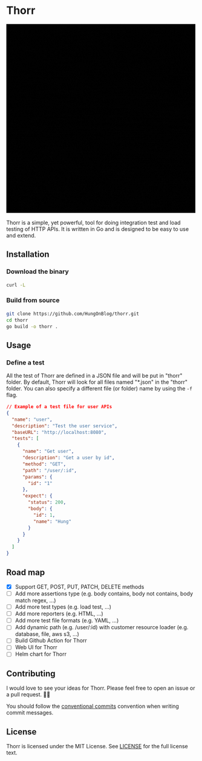# Thorr

![Thorr logo](assets/images/Thorr.gif)

Thorr is a simple, yet powerful, tool for doing integration test and load testing of HTTP APIs. It is written in Go and is designed to be easy to use and extend.

## Installation

### Download the binary

```bash
curl -L
```

### Build from source

```bash
git clone https://github.com/HungOnBlog/thorr.git
cd thorr
go build -o thorr .
```

## Usage

### Define a test

All the test of Thorr are defined in a JSON file and will be put in "thorr" folder. By default, Thorr will look for all files named "*.json" in the "thorr" folder. You can also specify a different file (or folder) name by using the `-f` flag.

```json
// Example of a test file for user APIs
{
  "name": "user",
  "description": "Test the user service",
  "baseURL": "http://localhost:8080",
  "tests": [
    {
      "name": "Get user",
      "description": "Get a user by id",
      "method": "GET",
      "path": "/user/:id",
      "params": {
        "id": "1"
      },
      "expect": {
        "status": 200,
        "body": {
          "id": 1,
          "name": "Hung"
        }
      }
    }
  ]
}
```

## Road map

- [x] Support GET, POST, PUT, PATCH, DELETE methods
- [ ] Add more assertions type (e.g. body contains, body not contains, body match regex, ...)
- [ ] Add more test types (e.g. load test, ...)
- [ ] Add more reporters (e.g. HTML, ...)
- [ ] Add more test file formats (e.g. YAML, ...)
- [ ] Add dynamic path (e.g. /user/:id) with customer resource loader (e.g. database, file, aws s3, ...)
- [ ] Build Github Action for Thorr
- [ ] Web UI for Thorr
- [ ] Helm chart for Thorr

## Contributing

I would love to see your ideas for Thorr. Please feel free to open an issue or a pull request. 🥰🥰

You should follow the [conventional commits](https://www.conventionalcommits.org/en/v1.0.0/) convention when writing commit messages.

## License

Thorr is licensed under the MIT License. See [LICENSE](LICENSE) for the full license text.

